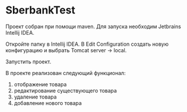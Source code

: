 # SberbankTest

Проект собран при помощи maven. Для запуска необходим Jetbrains Intellij IDEA.

Откройте папку в Intellij IDEA. В Edit Configuration создать новую конфигурацию и выбрать Tomcat server -> local.

Запустить проект.

В проекте реализован следующий функционал:
1) отображение товара
2) редактирование существующего товара
3) удаление товара
4) добавление нового товара
